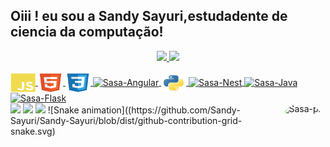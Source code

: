 ## Oiii ! eu sou a Sandy Sayuri,estudadente de ciencia da computação!
<div align="center">
  <a href="https://github.com/Sandy-Sayuri">
  <img height="180em" src="https://github-readme-stats.vercel.app/api?username=Sandy-Sayuri&show_icons=true&theme=panda&include_all_commits=true&count_private=true"/>
  <img height="180em" src="https://github-readme-stats.vercel.app/api/top-langs/?username=Sandy-Sayuri&layout=compact&langs_count=7&theme=panda"/>
</div>
<div style="display: inline_block"><br>
  <img align="center" alt="Sasa-Js" height="30" width="40" src="https://raw.githubusercontent.com/devicons/devicon/master/icons/javascript/javascript-plain.svg">
  <img align="center" alt="Sasa-HTML" height="30" width="40" src="https://raw.githubusercontent.com/devicons/devicon/master/icons/html5/html5-original.svg">
  <img align="center" alt="Sasa-CSS" height="30" width="40" src="https://raw.githubusercontent.com/devicons/devicon/master/icons/css3/css3-original.svg">
  <img align="center" alt="Sasa-Angular" height="30" width="40" src="https://cdn.jsdelivr.net/gh/devicons/devicon/icons/angularjs/angularjs-plain.svg" />
  <img align="center" alt="Sasa-Python" height="30" width="40" src="https://raw.githubusercontent.com/devicons/devicon/master/icons/python/python-original.svg">
   <img align="center"alt="Sasa-Nest" height="30" width="40"src="https://cdn.jsdelivr.net/gh/devicons/devicon/icons/nestjs/nestjs-plain.svg" />
  <img align="center"alt="Sasa-Java" height="30" width="40"src="https://cdn.jsdelivr.net/gh/devicons/devicon/icons/java/java-original.svg" />
  <img  align="center"alt="Sasa-Flask" height="30" width="40"src="https://cdn.jsdelivr.net/gh/devicons/devicon/icons/flask/flask-original.svg" />
  </div>  
    <img align="right" alt="Sasa-pic" height="200" style="border-radius:1000px;" src="https://i.picasion.com/pic92/0fd55a0ad3a0d68c6cd73d8411e0c0e7.gif">

  <div> 
  <a href="https://www.instagram.com/sandysayurikatsumata/" target="_blank"><img src="https://img.shields.io/badge/-Instagram-%23E4405F?style=for-the-badge&logo=instagram&logoColor=white" target="_blank"></a>
  <a href = "mailto:sandysayuri120@gmail.com"><img src="https://img.shields.io/badge/Gmail-D14836?style=for-the-badge&logo=gmail&logoColor=white" target="_blank"></a>
  <a href="https://www.linkedin.com/in/sandy-sayuri-37a69b189/" target="_blank"><img src="https://img.shields.io/badge/-LinkedIn-%230077B5?style=for-the-badge&logo=linkedin&logoColor=white" target="_blank"></a> 
 ![Snake animation]((https://github.com/Sandy-Sayuri/Sandy-Sayuri/blob/dist/github-contribution-grid-snake.svg)
    
</div>
